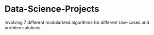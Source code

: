 # Data-Science-Projects
Involving 7 different modularized algorithms for different Use-cases and problem solutions
